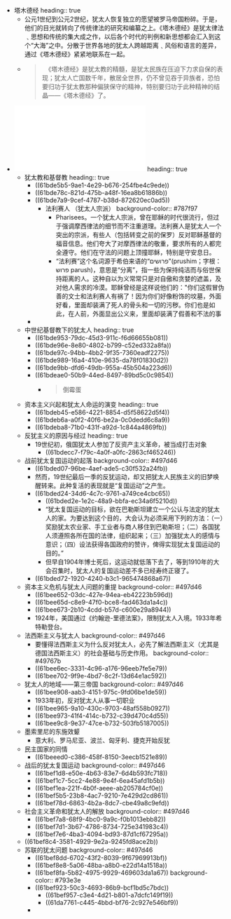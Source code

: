 - 塔木德经
  heading:: true
	- 公元1世纪到公元2世纪，犹太人恢复独立的愿望被罗马帝国粉碎。于是，他们的目光就转向了传统律法的研究和编纂之上。《塔木德经》是犹太律法﹑思想和传统的集大成之作，以后各个时代的判例和新思想都会汇入到这个“大海”之中。分散于世界各地的犹太人跨越距离﹑风俗和语言的差异，通过《塔木德经》紧紧地联系在一起。
	- > 　《塔木德经》是犹太教的精髓，是犹太民族在压迫下力求自保的表现；犹太人亡国数千年，散居全世界，仍不曾见吞于异族者，恐怕要归功于犹太教那种偏狭保守的精神，特别要归功于此种精神的结晶——《塔木德经》了。
- ![犹太人问题之过去、现在及将来.pdf](../assets/犹太人问题之过去、现在及将来_1639834708319_0.pdf)
  heading:: true
	- 犹太教和基督教
	  heading:: true
		- ((61bde5b5-9ae1-4e29-b676-254fbe4c9ede))
		- ((61bde78c-821d-475b-a48f-16ea8b61886b))
		- ((61bde7a9-9cef-4787-b38d-872620ec0ad5))
			- 法利赛人 （犹太人宗派）
			  background-color:: #787f97
				- Pharisees。一个犹太人宗派，曾在耶稣的时代很流行，但过于强调摩西律法的细节而不注重道理。法利赛人是犹太人一个突出的宗派，有些人（包括转变之前的保罗）反对耶稣基督的福音信息。他们夸大了对摩西律法的敬重，要求所有的人都完全遵守。他们在守法的问题上顶撞耶稣，特别是守安息日。
				- “法利赛”这个名词源于希伯来语的“פרושים‎”(prushim；字根：פרוש‎ parush)，意思是“分离”，指一些为保持纯洁而与俗世保持距离的人。这种自以为义常常只是对自傲和贪婪的遮盖，及对他人需求的冷漠。耶稣曾经是这样说他们的："你们这假冒伪善的文士和法利赛人有祸了！因为你们好像粉饰的坟墓，外面好看，里面却装满了死人的骨头和一切的污秽。你们也是如此，在人前，外面显出公义来，里面却装满了假善和不法的事
		-
	- 中世纪基督教下的犹太人
	  heading:: true
		- ((61bde953-79dc-45d3-911c-f6d66655b081))
		- ((61bde96e-8e80-4802-b799-c52ed332a8fa))
		- ((61bde97c-94bb-4bb2-9f35-7360eadf2275))
		- ((61bde989-16a4-410e-9635-da78f01830d2))
		- ((61bde9bb-dfd6-49db-955a-45b504a223d6))
		- ((61bdeae0-50b9-44ed-8497-89bd5c0c9854))
			- > 倒霉蛋
	- 资本主义兴起和犹太人命运的演变
	  heading:: true
		- ((61bdeb45-e586-4221-8854-d5f58622d5f4))
		- ((61bdeb6a-a0f2-40f6-be2a-0c0dedd6c8a9))
		- ((61bdeba8-71b0-431f-a92d-1c844a4869fb))
	- 反犹主义的原因与经过
	  heading:: true
		- 19世纪初，俄国犹太人参加了反资产主义革命，被当成打击对象
			- ((61bdecc7-f79c-4a0f-a0fc-2863cf465246))
	- 战前犹太复国运动的起落
	  background-color:: #497d46
		- ((61bded07-96be-4aef-ade5-c30f532a24fb))
		- 然而，19世纪最后一季的反犹运动，却又把犹太人民族主义的旧梦唤醒转来。此种复活的表现就是“复国运动”之产生。
		- ((61bded24-34d6-4c7c-9761-a749ce4cbc65))
			- ((61bded2e-1e2c-48a9-bbfa-ec34a6f5210d))
			- “犹太复国运动的目标，欲在巴勒斯坦建立一个公认与法定的犹太人的家。为要达到这个目的，大会认为必须采用下列的方法：（一）奖励犹太农业家、手工业者与商人移住到巴勒斯坦；（二）各国犹人须遵照各所在国的法律，组织起来；（三）加强犹太人的感情与意识；（四）设法获得各国政府的赞许，俾得实现犹太复国运动的目的。”
			- 但早自1904年博士死后，这运动就低落下去了，等到1910年的大会召集时，犹太人的复国运动差不多已经寿终正寝了。
		- ((61bded72-1920-4240-b3c1-965474868a67))
	- 资本主义危机与犹太人问题的重提
	  background-color:: #497d46
		- ((61bee652-03dc-427e-94ea-eb42223b596d))
		- ((61bee65d-c8e9-47f0-bce8-fad463da1a4c))
		- ((61bee673-2b10-4cdd-b57d-c600e29a8944))
		- 1924年，美国通过《约翰逊-里德法案》，限制犹太人入境。1933年希特勒登台。
	- 法西斯主义与犹太人
	  background-color:: #497d46
		- 要懂得法西斯主义为什么反对犹太人，必先了解法西斯主义（尤其是德国法西斯主义）的社会基础与历史作用。
		  background-color:: #49767b
		- ((61bee6ec-3331-4c96-a176-96eeb7fe5e79))
		- ((61bee702-9f9e-4bd7-8c2f-13d64e1ac592))
	- 犹太人的地域——第三帝国
	  background-color:: #497d46
		- ((61bee908-aab3-4151-975c-9fd06be1de59))
		- 1933年初，反对犹太人从事一切职业
		- ((61bee965-9a10-430c-9703-48af558b0927))
		- ((61bee973-41f4-414c-b732-c39d470c4d55))
		- ((61bee9c8-9e37-47ce-b732-503fb5187005))
	- 墨索里尼的东施效颦
		- 意大利、罗马尼亚、波兰、匈牙利、捷克开始反犹
	- 民主国家的同情
		- ((61beeed0-c386-458f-8150-3eecb1521e89))
	- 战后的犹太复国运动
	  background-color:: #497d46
		- ((61bef1d8-e50e-4b63-83e7-6d4b593fc718))
		- ((61bef1c7-5cc2-4e88-9e4f-6ea45afd1b5b))
		- ((61bef1ea-221f-4b0f-aeee-ab205784cf0e))
		- ((61bef5b5-23b8-4ac7-9210-7e429d2cd861))
		- ((61bef78d-6863-4b2a-8dc7-cbe49a8c9efd))
	- 社会主义革命和犹太人的解放
	  background-color:: #497d46
		- ((61bef7a8-68f9-4bc0-9a9c-f0b1013ebb82))
		- ((61bef7d1-3b67-4786-8734-725e341983c4))
		- ((61bef7e6-4ba3-4094-bd93-87d1cf67295a))
	- ((61bef8c4-3581-4929-9e2a-9245fd8ace2b))
	- 苏联的犹太问题
	  background-color:: #497d46
		- ((61bef8dd-6702-43f2-8039-9f67969913bf))
		- ((61bef8e8-5a06-48ba-a8b0-e22d14a1518a))
		- ((61bef8fa-5b82-4975-9929-469603da1a67))
		  background-color:: #793e3e
		- ((61bef923-50c3-4693-86b9-bcf1bd5c7bdc))
			- ((61bef957-c3e4-4d21-b801-a7dcfc149f19))
			- ((61da7761-c445-4bbd-bf76-2c927e546bf9))
		-